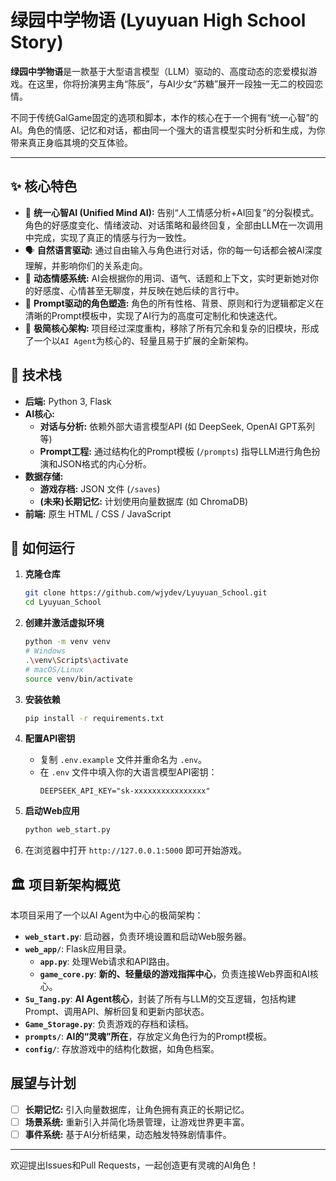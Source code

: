 # 绿园中学物语 (Lyuyuan High School Story)

**绿园中学物语**是一款基于大型语言模型（LLM）驱动的、高度动态的恋爱模拟游戏。在这里，你将扮演男主角“陈辰”，与AI少女“苏糖”展开一段独一无二的校园恋情。

不同于传统GalGame固定的选项和脚本，本作的核心在于一个拥有“统一心智”的AI。角色的情感、记忆和对话，都由同一个强大的语言模型实时分析和生成，为你带来真正身临其境的交互体验。

---

## ✨ 核心特色

*   🧠 **统一心智AI (Unified Mind AI):** 告别“人工情感分析+AI回复”的分裂模式。角色的好感度变化、情绪波动、对话策略和最终回复，全部由LLM在一次调用中完成，实现了真正的情感与行为一致性。
*   🗣️ **自然语言驱动:** 通过自由输入与角色进行对话，你的每一句话都会被AI深度理解，并影响你们的关系走向。
*   💖 **动态情感系统:** AI会根据你的用词、语气、话题和上下文，实时更新她对你的好感度、心情甚至无聊度，并反映在她后续的言行中。
*   💬 **Prompt驱动的角色塑造:** 角色的所有性格、背景、原则和行为逻辑都定义在清晰的Prompt模板中，实现了AI行为的高度可定制化和快速迭代。
*   🌱 **极简核心架构:** 项目经过深度重构，移除了所有冗余和复杂的旧模块，形成了一个以`AI Agent`为核心的、轻量且易于扩展的全新架构。

## 🚀 技术栈

*   **后端:** Python 3, Flask
*   **AI核心:**
    *   **对话与分析:** 依赖外部大语言模型API (如 DeepSeek, OpenAI GPT系列等)
    *   **Prompt工程:** 通过结构化的Prompt模板 (`/prompts`) 指导LLM进行角色扮演和JSON格式的内心分析。
*   **数据存储:**
    *   **游戏存档:** JSON 文件 (`/saves`)
    *   **(未来)长期记忆:** 计划使用向量数据库 (如 ChromaDB)
*   **前端:** 原生 HTML / CSS / JavaScript

## 🔧 如何运行

1.  **克隆仓库**
    ```bash
    git clone https://github.com/wjydev/Lyuyuan_School.git
    cd Lyuyuan_School
    ```

2.  **创建并激活虚拟环境**
    ```bash
    python -m venv venv
    # Windows
    .\venv\Scripts\activate
    # macOS/Linux
    source venv/bin/activate
    ```

3.  **安装依赖**
    ```bash
    pip install -r requirements.txt
    ```

4.  **配置API密钥**
    *   复制 `.env.example` 文件并重命名为 `.env`。
    *   在 `.env` 文件中填入你的大语言模型API密钥：
        ```
        DEEPSEEK_API_KEY="sk-xxxxxxxxxxxxxxxx"
        ```

5.  **启动Web应用**
    ```bash
    python web_start.py
    ```

6.  在浏览器中打开 `http://127.0.0.1:5000` 即可开始游戏。

## 🏛️ 项目新架构概览

本项目采用了一个以AI Agent为中心的极简架构：

*   **`web_start.py`**: 启动器，负责环境设置和启动Web服务器。
*   **`web_app/`**: Flask应用目录。
    *   **`app.py`**: 处理Web请求和API路由。
    *   **`game_core.py`**: **新的、轻量级的游戏指挥中心**，负责连接Web界面和AI核心。
*   **`Su_Tang.py`**: **AI Agent核心**，封装了所有与LLM的交互逻辑，包括构建Prompt、调用API、解析回复和更新内部状态。
*   **`Game_Storage.py`**: 负责游戏的存档和读档。
*   **`prompts/`**: **AI的“灵魂”所在**，存放定义角色行为的Prompt模板。
*   **`config/`**: 存放游戏中的结构化数据，如角色档案。

## 展望与计划

*   [ ] **长期记忆:** 引入向量数据库，让角色拥有真正的长期记忆。
*   [ ] **场景系统:** 重新引入并简化场景管理，让游戏世界更丰富。
*   [ ] **事件系统:** 基于AI分析结果，动态触发特殊剧情事件。

---

欢迎提出Issues和Pull Requests，一起创造更有灵魂的AI角色！